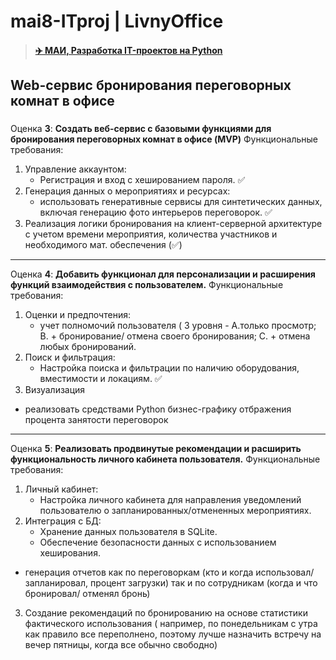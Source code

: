 # mai8-ITproj | LivnyOffice
> ####  [✈️ МАИ, Разработка IT-проектов на Python](https://docs.google.com/spreadsheets/d/1j8NmQha54NWWp1tUvQ3xcC5IxFxr2EbhJ9tzzxYyuFE/edit?gid=235870004#gid=235870004&range=D1 "МАИ, Разработка IT-проектов на Python")

## Web-сервис бронирования переговорных комнат в офисе
###
Оценка **3**:
**Создать веб-сервис с базовыми функциями для бронирования переговорных комнат в офисе (MVP)**
Функциональные требования:
1. Управление аккаунтом:
   - Регистрация и вход с хешированием пароля. ✅
2. Генерация данных о мероприятиях и ресурсах:
   - использовать генеративные сервисы для синтетических данных, включая генерацию фото интерьеров переговорок. ✅
3. Реализация логики бронирования  на клиент-серверной архитектуре с учетом времени мероприятия,  количества участников и необходимого мат. обеспечения (✅)
------------
Оценка **4**: 
**Добавить функционал для персонализации и расширения функций взаимодействия с пользователем.**
Функциональные требования:
1. Оценки и предпочтения:
   - учет полномочий пользователя ( 3 уровня - А.только просмотр; В. +  бронирование/ отмена своего бронирования; С. + отмена любых бронирований.
2. Поиск и фильтрация:
   - Настройка поиска и фильтрации по наличию оборудования, вместимости и  локациям. ✅
3. Визуализация
 - реализовать средствами Python бизнес-графику отбражения процента занятости переговорок
------------
Оценка **5**: 
**Реализовать продвинутые рекомендации и расширить функциональность личного кабинета пользователя.**
Функциональные требования:
1. Личный кабинет:
   - Настройка личного кабинета для направления уведомлений пользователю о запланированных/отмененных мероприятиях.
2. Интеграция с БД:
   - Хранение данных пользователя в SQLite.
   - Обеспечение безопасности данных с использованием хеширования.
  - генерация отчетов как по переговоркам (кто и когда использовал/ запланировал, процент загрузки) так и по сотрудникам (когда и что бронировал/ отменял бронь)
3. Создание рекомендаций по бронированию на основе статистики фактического использования ( например, по понедельникам с утра как правило все переполнено, поэтому лучше назначить встречу на вечер пятницы, когда все обычно свободно)
